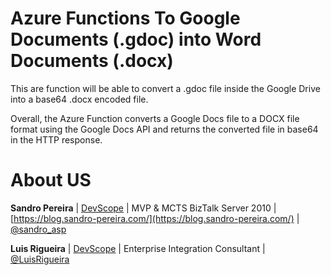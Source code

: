 # Azure Functions To Google Documents (.gdoc) into Word Documents (.docx)
This are function will be able to convert a .gdoc file inside the Google Drive into a base64 .docx encoded file.

Overall, the Azure Function converts a Google Docs file to a DOCX file format using the Google Docs API and returns the converted file in base64 in the HTTP response.

# About US
**Sandro Pereira** | [DevScope](http://www.devscope.net/) | MVP & MCTS BizTalk Server 2010 | [https://blog.sandro-pereira.com/](https://blog.sandro-pereira.com/) | [@sandro_asp](https://twitter.com/sandro_asp)

**Luis Rigueira** | [DevScope](http://www.devscope.net/) | Enterprise Integration Consultant | [@LuisRigueira](https://twitter.com/LuisRigueira)